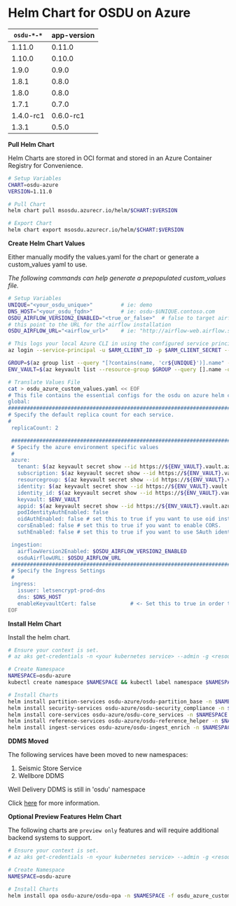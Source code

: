 # Helm Chart for OSDU on Azure

| `osdu-*-*`          | app-version  |
| ------------------- | ----------   |
| 1.11.0               | 0.11.0        |
| 1.10.0               | 0.10.0        |
| 1.9.0               | 0.9.0        |
| 1.8.1               | 0.8.0        |
| 1.8.0               | 0.8.0        |
| 1.7.1               | 0.7.0        |
| 1.4.0-rc1           | 0.6.0-rc1    |
| 1.3.1               | 0.5.0        |

__Pull Helm Chart__

Helm Charts are stored in OCI format and stored in an Azure Container Registry for Convenience.

```bash
# Setup Variables
CHART=osdu-azure
VERSION=1.11.0

# Pull Chart
helm chart pull msosdu.azurecr.io/helm/$CHART:$VERSION

# Export Chart
helm chart export msosdu.azurecr.io/helm/$CHART:$VERSION
```

__Create Helm Chart Values__

Either manually modify the values.yaml for the chart or generate a custom_values yaml to use.

_The following commands can help generate a prepopulated custom_values file._
```bash
# Setup Variables
UNIQUE="<your_osdu_unique>"         # ie: demo
DNS_HOST="<your_osdu_fqdn>"         # ie: osdu-$UNIQUE.contoso.com
OSDU_AIRFLOW_VERSION2_ENABLED="<true_or_false>"  # false to target airflow 1.10.12 or true to airflow2
# this point to the URL for the airflow installation
OSDU_AIRFLOW_URL="<airflow_url>"    # ie: "http://airflow-web.airflow.svc.cluster.local:8080/airflow" for airflow1

# This logs your local Azure CLI in using the configured service principal.
az login --service-principal -u $ARM_CLIENT_ID -p $ARM_CLIENT_SECRET --tenant $ARM_TENANT_ID

GROUP=$(az group list --query "[?contains(name, 'cr${UNIQUE}')].name" -otsv)
ENV_VAULT=$(az keyvault list --resource-group $GROUP --query [].name -otsv)

# Translate Values File
cat > osdu_azure_custom_values.yaml << EOF
# This file contains the essential configs for the osdu on azure helm chart
global:
################################################################################
# Specify the default replica count for each service.
#
 replicaCount: 2

 ################################################################################
 # Specify the azure environment specific values
 #
 azure:
   tenant: $(az keyvault secret show --id https://${ENV_VAULT}.vault.azure.net/secrets/tenant-id --query value -otsv)
   subscription: $(az keyvault secret show --id https://${ENV_VAULT}.vault.azure.net/secrets/subscription-id --query value -otsv)
   resourcegroup: $(az keyvault secret show --id https://${ENV_VAULT}.vault.azure.net/secrets/base-name-cr --query value -otsv)-rg
   identity: $(az keyvault secret show --id https://${ENV_VAULT}.vault.azure.net/secrets/base-name-cr --query value -otsv)-osdu-identity
   identity_id: $(az keyvault secret show --id https://${ENV_VAULT}.vault.azure.net/secrets/osdu-identity-id --query value -otsv)
   keyvault: $ENV_VAULT
   appid: $(az keyvault secret show --id https://${ENV_VAULT}.vault.azure.net/secrets/aad-client-id --query value -otsv)
   podIdentityAuthEnabled: false
   oidAuthEnabled: false # set this to true if you want to use oid instead of unique_name and upn
   corsEnabled: false # set this to true if you want to enable CORS.
   suthEnabled: false # set this to true if you want to use SAuth identity envoy

 ingestion:
   airflowVersion2Enabled: $OSDU_AIRFLOW_VERSION2_ENABLED
   osduAirflowURL: $OSDU_AIRFLOW_URL
 ################################################################################
 # Specify the Ingress Settings
 #
 ingress:
   issuer: letsencrypt-prod-dns
   dns: $DNS_HOST
   enableKeyvaultCert: false           # <- Set this to true in order to use your own keyvault cert
EOF
```


__Install Helm Chart__

Install the helm chart.

```bash
# Ensure your context is set.
# az aks get-credentials -n <your kubernetes service> --admin -g <resource group>

# Create Namespace
NAMESPACE=osdu-azure
kubectl create namespace $NAMESPACE && kubectl label namespace $NAMESPACE istio-injection=enabled

# Install Charts
helm install partition-services osdu-azure/osdu-partition_base -n $NAMESPACE -f osdu_azure_custom_values.yaml
helm install security-services osdu-azure/osdu-security_compliance -n $NAMESPACE -f osdu_azure_custom_values.yaml
helm install core-services osdu-azure/osdu-core_services -n $NAMESPACE -f osdu_azure_custom_values.yaml
helm install reference-services osdu-azure/osdu-reference_helper -n $NAMESPACE -f osdu_azure_custom_values.yaml
helm install ingest-services osdu-azure/osdu-ingest_enrich -n $NAMESPACE -f osdu_azure_custom_values.yaml
```

__DDMS Moved__

The following services have been moved to new namespaces:
1. Seismic Store Service
2. Wellbore DDMS

Well Delivery DDMS is still in 'osdu' namespace

Click [here](osdu-ddms/README.md) for more information.

__Optional Preview Features Helm Chart__

The following charts are `preview only` features and will require additional backend systems to support.

```bash
# Ensure your context is set.
# az aks get-credentials -n <your kubernetes service> --admin -g <resource group>

# Create Namespace
NAMESPACE=osdu-azure

# Install Charts
helm install opa osdu-azure/osdu-opa -n $NAMESPACE -f osdu_azure_custom_values.yaml
```
